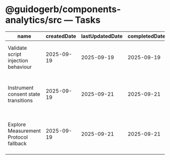 # @guidogerb/components-analytics/src — Tasks

| name                                  | createdDate | lastUpdatedDate | completedDate | status      | description                                                                                  |
| ------------------------------------- | ----------- | --------------- | ------------- | ----------- | -------------------------------------------------------------------------------------------- |
| Validate script injection behaviour   | 2025-09-19  | 2025-09-19      | 2025-09-19    | complete    | Reviewed unit tests to ensure GA tags load once and respect debug/sendPageView props.        |
| Instrument consent state transitions  | 2025-09-19  | 2025-09-21      | 2025-09-21    | complete    | Track when default vs. updated consent calls execute so future CMP integrations can hook in. |
| Explore Measurement Protocol fallback | 2025-09-19  | 2025-09-21      | 2025-09-21    | complete    | Prototype server-side event mirroring for non-JS clients using GA Measurement Protocol.      |
